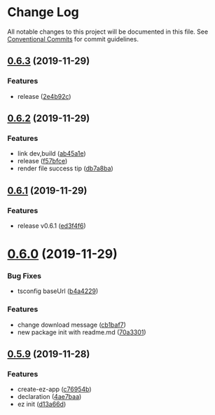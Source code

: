 # Change Log

All notable changes to this project will be documented in this file.
See [Conventional Commits](https://conventionalcommits.org) for commit guidelines.

## [0.6.3](https://github.com/ez-fe/ez/compare/v0.6.2...v0.6.3) (2019-11-29)


### Features

* release ([2e4b92c](https://github.com/ez-fe/ez/commit/2e4b92c48b720eecdbaf888eebff544535687413))





## [0.6.2](https://github.com/ez-fe/ez/compare/v0.6.1...v0.6.2) (2019-11-29)


### Features

* link dev,build ([ab45a1e](https://github.com/ez-fe/ez/commit/ab45a1eec78a3cd6f6179da7a6b888c57ada8b3f))
* release ([f57bfce](https://github.com/ez-fe/ez/commit/f57bfce981d97e263da382869336f55c8faba39e))
* render file success tip ([db7a8ba](https://github.com/ez-fe/ez/commit/db7a8ba76a93b0d85ac072fdf7d7a942bb6289b5))





## [0.6.1](https://github.com/ez-fe/ez/compare/v0.6.0...v0.6.1) (2019-11-29)


### Features

* release v0.6.1 ([ed3f4f6](https://github.com/ez-fe/ez/commit/ed3f4f665435b311d065065d8eaaaafe216ce874))





# [0.6.0](https://github.com/ez-fe/ez/compare/v0.5.9...v0.6.0) (2019-11-29)


### Bug Fixes

* tsconfig baseUrl ([b4a4229](https://github.com/ez-fe/ez/commit/b4a42298f032c3313e5fd3f24d228c49543a528c))


### Features

* change download message ([cb1baf7](https://github.com/ez-fe/ez/commit/cb1baf7121a2635cf9ff3401ee51ea9b2f84b9f2))
* new package init with readme.md ([70a3301](https://github.com/ez-fe/ez/commit/70a330157917d1c758ffd7fa1146b132110db157))





## [0.5.9](https://github.com/ez-fe/ez/compare/v0.5.8...v0.5.9) (2019-11-28)


### Features

* create-ez-app ([c76954b](https://github.com/ez-fe/ez/commit/c76954b2fcf72d7c506c74e8215dfefbec25afd8))
* declaration ([4ae7baa](https://github.com/ez-fe/ez/commit/4ae7baabcf5e3837af5e4e804f291fbac6532656))
* ez init ([d13a66d](https://github.com/ez-fe/ez/commit/d13a66d2a1c9c9eb7b95f74e8d7c4d6fbfc917bc))

